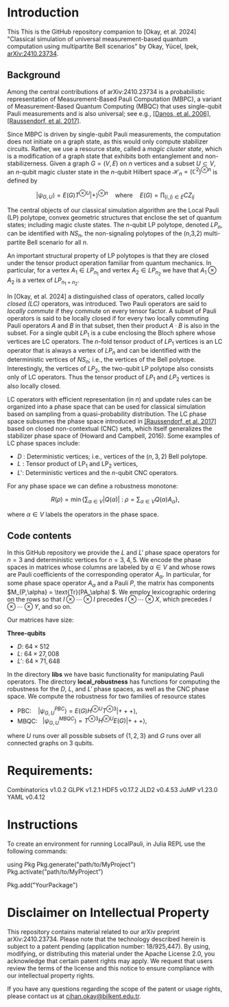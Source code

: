 
# Introduction

This This is the GitHub repository companion to [Okay, et al. 2024] "Classical simulation of universal measurement-based quantum computation using multipartite Bell scenarios" by Okay, Yücel, Ipek, [arXiv:2410.23734](https://arxiv.org/abs/2410.23734).

## Background

Among the central contributions of arXiv:2410.23734 is a probabilistic representation of Measurement-Based Pauli Computation (MBPC), a variant of Measurement-Based Quantum Computing (MBQC) that uses single-qubit Pauli measurements and is also universal; see e.g., [[Danos, et al. 2006]](https://arxiv.org/abs/0704.1263), [[Raussendorf, et al. 2017]](https://arxiv.org/abs/1511.08506).

Since MBPC is driven by single-qubit Pauli measurements, the computation does not initiate on a graph state, as this would only compute stabilizer circuits. Rather, we use a resource state, called a *magic cluster state*, which is a modification of a graph state that exhibits both entanglement and non-stabilizerness. Given a graph $G = (V,E)$ on $n$ vertices and a subset $U\subset V$, an $n$-qubit magic cluster state in the $n$-qubit Hilbert space $\mathcal{H}_n = (\mathbb{C}^2)^{\otimes n}$ is defined by

$$\left |\psi_{G,U} \right \rangle = E(G)T^{\otimes U} \left |+ \right \rangle^{\otimes n}\quad \text{where}\quad E(G) = \prod_{(i,j)\in E}CZ_{ij}$$

The central objects of our classical simulation algorithm are the Local Pauli (LP) polytope, convex geometric structures that enclose the set of quantum states; including magic cluste states. The $n$-qubit LP polytope, denoted $LP_n$, can be identified with $NS_n$, the non-signaling polytopes of the (n,3,2) multi-partite Bell scenario for all $n$.

An important structural property of LP polytopes is that they are closed under the tensor product operation familiar from quantum mechanics. In particular, for a vertex $A_1\in LP_{n_1}$ and vertex $A_2\in LP_{n_2}$ we have that $A_1\otimes A_2$ is a vertex of $LP_{n_1+n_2}$.

In [Okay, et al. 2024] a distinguished class of operators, called *locally closed (LC)* operators, was introduced. Two Pauli operators are said to *locally commute* if they commute on every tensor factor. A subset of Pauli operators is said to be locally closed if for every two locally commuting Pauli operators $A$ and $B$ in that subset, then their product $A\cdot B$ is also in the subset. For a single qubit $LP_1$ is a cube enclosing the Bloch sphere whose vertices are LC operators. The $n$-fold tensor product of $LP_1$ vertices is an LC operator that is always a vertex of $LP_n$ and can be identified with the deterministic vertices of $NS_n$; i.e., the vertices of the Bell polytope. Interestingly, the vertices of $LP_2$, the two-qubit LP polytope also consists only of LC operators. Thus the tensor product of $LP_1$ and $LP_2$ vertices is also locally closed. 

LC operators with efficient representation (in $n$) and update rules can be organized into a phase space that can be used for classical simulation based on sampling from a quasi-probability distribution. The LC phase space subsumes the phase space introduced in [[Raussendorf, et al. 2017]](https://arxiv.org/abs/1905.05374) based on closed non-contextual (CNC) sets, which itself generalizes the stabilizer phase space of (Howard and Campbell, 2016). Some examples of LC phase spaces include:

- $D~$: Deterministic vertices; i.e., vertices of the $(n,3,2)$ Bell polytope.
- $L~$: Tensor product of $\text{LP}_1$ and $\text{LP}_2$ vertices,
- $L'$: Deterministic vertices and the $n$-qubit CNC operators.

For any phase space we can define a robustness monotone:

$$R(\rho) = \min \left\{\sum_{\alpha\in V} |Q(\alpha)|~:~\rho = \sum_{\alpha\in V} Q(\alpha) A_\alpha \right\},$$

where $\alpha \in V$ labels the operators in the phase space.


## Code contents


In this GitHub repository we provide the $L$ and $L'$ phase space operators for $n=3$ and deterministic vertices for $n=3,4,5$. We encode the phase spaces in matrices whose columns are labeled by $\alpha \in V$ and whose rows are Pauli coefficients of the corresponding operator $A_\alpha$. In particular, for some phase space operator $A_\alpha$ and a Pauli $P$, the matrix has components $M_{P,\alpha} = \text{Tr}(PA_\alpha) $.  We employ lexicographic ordering on the rows so that $I\otimes \cdots \otimes I$ precedes $I\otimes \cdots \otimes X$, which precedes $I\otimes \cdots \otimes Y$, and so on.

Our matrices have size:

**Three-qubits**

- $D$: $64\times 512$
- $L$: $64\times 27,008$
- $L'$: $64\times 71,648$


In the directory **libs** we have basic functionality for manipulating Pauli operators. The directory **local_robustness** has functions for computing the robustness for the $D$, $L$, and $L'$ phase spaces, as well as the CNC phase space. We compute the robustness for two families of resource states

- PBC: $~~~\left |\psi_{G,U}^{PBC} \right \rangle = E(G)H^{\otimes U}T^{\otimes 3} \left |+++ \right \rangle,$
- MBQC: $~~\left |\psi_{G,U}^{MBQC} \right \rangle =T^{\otimes 3} H^{\otimes U}E(G) \left |+++ \right \rangle,$

where $U$ runs over all possible subsets of $\{1,2,3\}$ and $G$ runs over all connected graphs on $3$ qubits. 


# Requirements:

Combinatorics   v1.0.2
GLPK            v1.2.1
HDF5            v0.17.2
JLD2            v0.4.53
JuMP            v1.23.0
YAML            v0.4.12

# Instructions

To create an environment for running LocalPauli, in Julia REPL use the following commands:

using Pkg
Pkg.generate("path/to/MyProject")
Pkg.activate("path/to/MyProject")

Pkg.add("YourPackage")


# Disclaimer on Intellectual Property

This repository contains material related to our arXiv preprint arXiv:2410.23734. Please note that the technology described herein is subject to a patent pending (application number: 18/925,447). By using, modifying, or distributing this material under the Apache License 2.0, you acknowledge that certain patent rights may apply. We request that users review the terms of the license and this notice to ensure compliance with our intellectual property rights.

If you have any questions regarding the scope of the patent or usage rights, please contact us at cihan.okay@bilkent.edu.tr.


